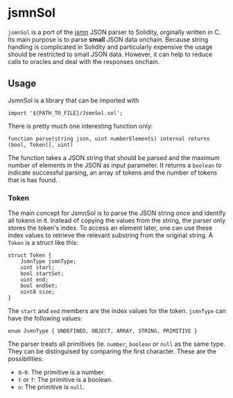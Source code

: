 # jsmnSol
`jsmnSol` is a port of the [jsmn](https://github.com/zserge/jsmn) JSON parser to Solidity, orginally written in C. Its main purpose is to parse **small** JSON data onchain. Because string handling is complicated in Solidity and particularly expensive the usage should be restricted to small JSON data. However, it can help to reduce calls to oracles and deal with the responses onchain.


## Usage
JsmnSol is a library that can be imported with
```
import '${PATH_TO_FILE}/JsmnSol.sol';
```

There is pretty much one interesting function only:
```
function parse(string json, uint numberElements) internal returns (bool, Token[], uint)
```
The function takes a JSON string that should be parsed and the maximum number of elements in the JSON as input parameter. It returns a `boolean` to indicate successful parsing, an array of tokens and the number of tokens that is has found.

### Token
The main concept for JsmnSol is to parse the JSON string once and identify all tokens in it. Instead of copying the values from the string, the parser only stores the token's index. To access an element later, one can use these index values to retrieve the relevant substring from the original string. A `Token` is a struct like this:
```
struct Token {
    JsmnType jsmnType;
    uint start;
    bool startSet;
    uint end;
    bool endSet;
    uint8 size;
}
```
The `start` and `end` members are the index values for the token. `jsmnType` can have the following values:
```
enum JsmnType { UNDEFINED, OBJECT, ARRAY, STRING, PRIMITIVE }
```
The parser treats all primitives (ie. `number`, `boolean` or `null` as the same type. They can be distinguised by comparing the first character. These are the possibilities:
 - `0–9`: The primitive is a number.
 - `t` or `f`: The primitive is a boolean.
 - `n`: The primitive is `null`.
